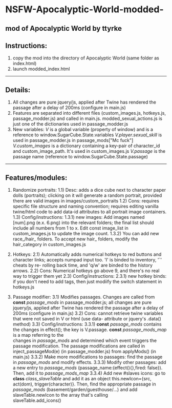 # NSFW-Apocalyptic-World-modded-
mod of Apocalyptic World by ttyrke
---------------------------------
Instructions:
---------------------------------
1) copy the mod into the directory of Apocalyptic World (same folder as index.html)
2) launch modded_index.html
---------------------------------
Details:
---------------------------------
1) All changes are pure jquery/js, applied after Twine has rendered the passage after a delay of 200ms (configure in main.js)
2) Features are separated into different files (custom_images.js, hotkeys.js, passage_modder.js) and called in main.js. modded_sexual_actions.js is just one of the dictionaries used in passage_modder.js
3) New variables:
   _V_ is a global variable (property of window) and is a reference to window.SugarCube.State.variables
   _V.player.sexual_skill_ is used in passage_modder.js in passage_mods["Mc fuck"]
   _V.custom_images_ is a dictionary containing a key-pair of character_id and custom_image_path. It's used in custom_images.js
   _V.passage_ is the passage name (reference to window.SugarCube.State.passage)
---------------------------------
Features/modules:
---------------------------------
1) Randomize portraits:
  1.1) Desc: adds a dice cube next to character paper dolls (portraits); clicking on it will generate a random portrait, provided there are valid images 
       in images/custom_portraits
  1.2) Cons: requires specific file structure and naming convention; requires editing vanilla twine/html code to add data-id attributes to all portrait         image containers.
  1.3) Config/instructions:
    1.3.1) new images: Add images named [num].png (e.x. 6.png) into the relevant folders; the final list should include all numbers from 1 to x. Edit 
           const image_list in custom_images.js to update the image count.
    1.3.2) You can add new race_/hair_ folders. To accept new hair_ folders, modify the hair_category in custom_images.js

2) Hotkeys:
  2.1) Automatically adds numerical hotkeys to red buttons and character links; accepts numpad input too. 'I' is binded to inventory, '`' cheats by re- 
       rolling back time, and 'q/w' are binded to the history arrows.
  2.2) Cons: Numerical hotkeys go above 9, and there's no real way to trigger them yet
  2.3) Config/instructions:
    2.3.1) new hotkey binds: if you don't need to add tags, then just modiify the switch statement in hotkeys.js

3) Passage modifier:
  3.1) Modifies passages. Changes are called from **const** _passage_mods_ in passage_modder.js; all changes are pure jquery/js, applied after Twine has 
       rendered the passage after a delay of 200ms (configure in main.js)
  3.2) Cons: cannot retrieve twine variables that were not saved in V or html (use data- attribute or jquery's .data() method)
  3.3) Config/instructions:
    3.3.1) **const** _passage_mods_ contains the changes in effect(); the key is V.passage. **const** _passage_mods_map_ is a map referring to the     
           changes in _passage_mods_ and determined which event triggers the passage modification. The passage modifications are called in 
           inject_passageMod(e) (in passage_modder.js) from applyMods() (in main.js)
    3.3.2) Make more modifications to passages: find the passage in _passage_mods_ and modify effects.
    3.3.3) Modify other passages: add a new entry to _passage_mods_ (passage_name:{effect(){},fired: false}). Then, add it to _passage_mods_map_
    3.3.4) Add new #slaves icons: go to **class** _class_slaveTable_ and add it as an object this.newIcon={src, act(dom), trigger(character)}. Then, 
           find the appropriate passage in _passage_mods_ (basement/garden/guesthouse/...) and add slaveTable.newIcon to the array that's calling     
           slaveTable.add_icons()
